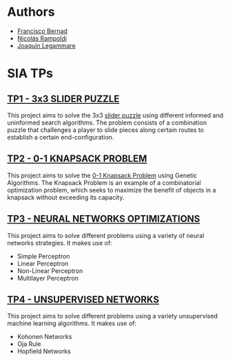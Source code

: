 # Authors
- [Francisco Bernad](https://github.com/FrBernad)
- [Nicolás Rampoldi](https://github.com/NicolasRampoldi)
- [Joaquín Legammare](https://github.com/JoacoLega)

# SIA TPs

## [TP1 - 3x3 SLIDER PUZZLE](https://github.com/FrBernad/SIA/tree/main/TP1)

This project aims to solve the 3x3 [slider puzzle](https://en.wikipedia.org/wiki/Sliding_puzzle) using 
different informed and uninformed search algorithms. The problem consists of a combination puzzle that 
challenges a player to slide pieces along certain routes to establish a certain end-configuration. 

## [TP2 - 0-1 KNAPSACK PROBLEM](https://github.com/FrBernad/SIA/tree/main/TP2)

This project aims to solve the [0-1 Knapsack Problem](https://en.wikipedia.org/wiki/Knapsack_problem) using Genetic
Algorithms. The Knapsack Problem is an example of a combinatorial optimization problem, which seeks to maximize the
benefit of objects in a knapsack without exceeding its capacity.

## [TP3 - NEURAL NETWORKS OPTIMIZATIONS](https://github.com/FrBernad/SIA/tree/main/TP3)

This project aims to solve different problems using a variety of neural networks strategies.
It makes use of:
- Simple Perceptron
- Linear Perceptron
- Non-Linear Perceptron
- Multilayer Perceptron

## [TP4 - UNSUPERVISED NETWORKS](https://github.com/FrBernad/SIA/tree/main/TP4)

This project aims to solve different problems using a variety unsupervised machine learning algorithms.
It makes use of:
- Kohonen Networks
- Oja Rule
- Hopfield Networks



